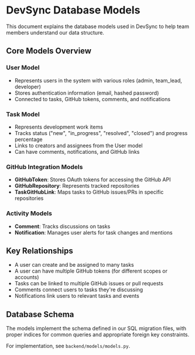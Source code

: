 # DevSync Database Models

This document explains the database models used in DevSync to help team members understand our data structure.

## Core Models Overview

### User Model
- Represents users in the system with various roles (admin, team_lead, developer)
- Stores authentication information (email, hashed password)
- Connected to tasks, GitHub tokens, comments, and notifications

### Task Model
- Represents development work items
- Tracks status ("new", "in_progress", "resolved", "closed") and progress percentage
- Links to creators and assignees from the User model
- Can have comments, notifications, and GitHub links

### GitHub Integration Models
- **GitHubToken**: Stores OAuth tokens for accessing the GitHub API
- **GitHubRepository**: Represents tracked repositories
- **TaskGitHubLink**: Maps tasks to GitHub issues/PRs in specific repositories

### Activity Models
- **Comment**: Tracks discussions on tasks
- **Notification**: Manages user alerts for task changes and mentions

## Key Relationships

- A user can create and be assigned to many tasks
- A user can have multiple GitHub tokens (for different scopes or accounts)
- Tasks can be linked to multiple GitHub issues or pull requests
- Comments connect users to tasks they're discussing
- Notifications link users to relevant tasks and events

## Database Schema

The models implement the schema defined in our SQL migration files, with proper indices for common queries and appropriate foreign key constraints.

For implementation, see `backend/models/models.py`.
